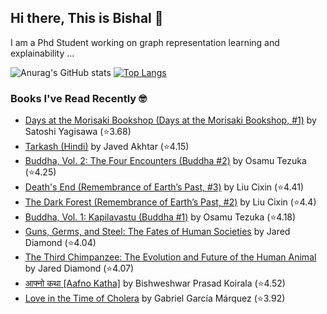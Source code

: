 ## Hi there, This is Bishal 👋
I am a Phd Student working on graph representation learning and explainability ...

![Anurag's GitHub stats](https://github-readme-stats-sigma-five.vercel.app/api?username=BishalLakha&show_icons=true&theme=buefy&hide=prs,issues&count_private=true)
[![Top Langs](https://github-readme-stats-sigma-five.vercel.app/api/top-langs/?username=BishalLakha&layout=compact&langs_count=4)](https://github.com/anuraghazra/github-readme-stats)

### Books I've Read Recently 🤓
<!-- GOODREADS-LIST:START -->
- [Days at the Morisaki Bookshop (Days at the Morisaki Bookshop, #1)](https://www.goodreads.com/review/show/6466827706?utm_medium=api&utm_source=rss) by Satoshi Yagisawa (⭐️3.68)
- [Tarkash (Hindi)](https://www.goodreads.com/review/show/6436924816?utm_medium=api&utm_source=rss) by Javed Akhtar (⭐️4.15)
- [Buddha, Vol. 2: The Four Encounters  (Buddha #2)](https://www.goodreads.com/review/show/6297266339?utm_medium=api&utm_source=rss) by Osamu Tezuka (⭐️4.25)
- [Death's End (Remembrance of Earth’s Past, #3)](https://www.goodreads.com/review/show/6099704898?utm_medium=api&utm_source=rss) by Liu Cixin (⭐️4.41)
- [The Dark Forest (Remembrance of Earth’s Past, #2)](https://www.goodreads.com/review/show/6099703639?utm_medium=api&utm_source=rss) by Liu Cixin (⭐️4.4)
- [Buddha, Vol. 1: Kapilavastu (Buddha #1)](https://www.goodreads.com/review/show/6179288782?utm_medium=api&utm_source=rss) by Osamu Tezuka (⭐️4.18)
- [Guns, Germs, and Steel: The Fates of Human Societies](https://www.goodreads.com/review/show/1964700798?utm_medium=api&utm_source=rss) by Jared Diamond (⭐️4.04)
- [The Third Chimpanzee: The Evolution and Future of the Human Animal](https://www.goodreads.com/review/show/1964709004?utm_medium=api&utm_source=rss) by Jared Diamond (⭐️4.07)
- [आफ्नो कथा [Aafno Katha]](https://www.goodreads.com/review/show/1856883273?utm_medium=api&utm_source=rss) by Bishweshwar Prasad Koirala (⭐️4.52)
- [Love in the Time of Cholera](https://www.goodreads.com/review/show/1827702382?utm_medium=api&utm_source=rss) by Gabriel García Márquez (⭐️3.92)
<!-- GOODREADS-LIST:END -->

<!--
**BishalLakha/BishalLakha** is a ✨ _special_ ✨ repository because its `README.md` (this file) appears on your GitHub profile.


- 🔭 I’m currently working on ...
- 🌱 I’m currently learning ...
- 👯 I’m looking to collaborate on ...
- 🤔 I’m looking for help with ...
- 💬 Ask me about ...
- 📫 How to reach me: ...
- 😄 Pronouns: ...
- ⚡ Fun fact: ...
-->
